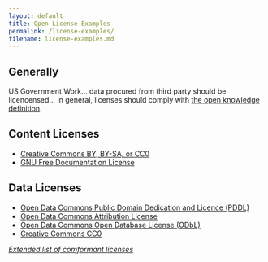 ```yaml
---
layout: default
title: Open License Examples
permalink: /license-examples/
filename: license-examples.md
---
```


## Generally

US Government Work... data procured from third party should be licencensed... In general, licenses should comply with [the open knowledge definition](http://opendefinition.org/okd/).

## Content Licenses
* [Creative Commons BY, BY-SA, or CC0](http://creativecommons.org/choose/)
* [GNU Free Documentation License](http://www.gnu.org/licenses/fdl-1.3.en.html)

## Data Licenses
* [Open Data Commons Public Domain Dedication and Licence (PDDL)](http://opendefinition.org/licenses/odc-pddl)
* [Open Data Commons Attribution License](http://opendatacommons.org/licenses/by/)
* [Open Data Commons Open Database License (ODbL)](http://opendatacommons.org/licenses/odbl/)
* [Creative Commons CC0](http://creativecommons.org/choose/)

*[Extended list of comformant licenses](http://opendefinition.org/licenses/)*